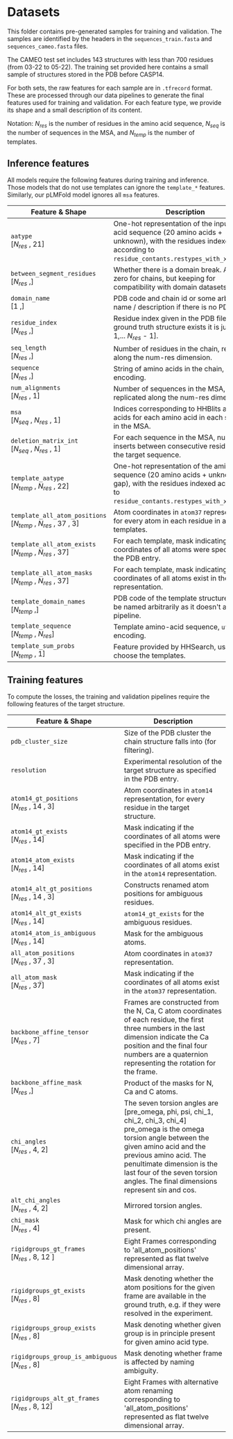 # Datasets

This folder contains pre-generated samples for training and validation. The samples are identified by the headers in the `sequences_train.fasta` and `sequences_cameo.fasta` files.

The CAMEO test set includes 143 structures with less than 700 residues (from 03-22 to 05-22). The training set provided here contains a small sample of structures stored in the PDB before CASP14.

For both sets, the raw features for each sample are in `.tfrecord` format. These are processed through our data pipelines to generate the final features used for training and validation. For each feature type, we provide its shape and a small description of its content.

Notation: *N<sub>res</sub>* is the number of residues in the amino acid sequence, *N<sub>seq</sub>* is the number of sequences in the MSA, and *N<sub>temp</sub>* is the number of templates.

## Inference features

All models require the following features during training and inference. Those models that do not use templates can ignore the `template_*` features. Similarly, our pLMFold model ignores all `msa` features.

| Feature & Shape | Description |
|-----------------|-------------|
| `aatype` <br/> [*N<sub>res</sub>* , 21] | One-hot representation of the input amino acid sequence (20 amino acids + unknown), with the residues indexed according to `residue_contants.restypes_with_x`. |
| `between_segment_residues` <br/> [*N<sub>res</sub>* ,] | Whether there is a domain break. Always zero for chains, but keeping for compatibility with domain datasets. |
| `domain_name` <br/> [1 ,] | PDB code and chain id or some arbitrary name / description if there is no PDB code. |
| `residue_index` <br/> [*N<sub>res</sub>* ,] | Residue index given in the PDB file; if no ground truth structure exists it is just [0, 1,... *N<sub>res</sub>* - 1]. |
| `seq_length` <br/> [*N<sub>res</sub>* ,] | Number of residues in the chain, repeated along the num-res dimension. |
| `sequence` <br/> [*N<sub>res</sub>* ,] | String of amino acids in the chain, `utf-8` encoding. |
| `num_alignments` <br/> [*N<sub>res</sub>* , 1] | Number of sequences in the MSA, replicated along the num-res dimension. |
| `msa` <br/> [*N<sub>seq</sub>* , *N<sub>res</sub>* , 1] | Indices corresponding to HHBlits amino acids for each amino acid in each sequence in the MSA. |
| `deletion_matrix_int` <br/> [*N<sub>seq</sub>* , *N<sub>res</sub>* , 1] | For each sequence in the MSA, number of inserts between consecutive residues of the target sequence. |
| `template_aatype` <br/> [*N<sub>temp</sub>* , *N<sub>res</sub>* , 22] | One-hot representation of the amino acid sequence (20 amino acids + unknown + gap), with the residues indexed according to `residue_contants.restypes_with_x_and_gap`. |
| `template_all_atom_positions` <br/> [*N<sub>temp</sub>* , *N<sub>res</sub>* , 37 , 3] | Atom coordinates in `atom37` representation, for every atom in each residue in all of the templates. |
| `template_all_atom_exists` <br/> [*N<sub>temp</sub>* , *N<sub>res</sub>* , 37] | For each template, mask indicating if the coordinates of all atoms were specified in the PDB entry. |
| `template_all_atom_masks` <br/> [*N<sub>temp</sub>* , *N<sub>res</sub>* , 37] | For each template, mask indicating if the coordinates of all atoms exist in the `atom37` representation. |
| `template_domain_names` <br/> [*N<sub>temp</sub>* ,] | PDB code of the template structure, but can be named arbitrarily as it doesn't affect the pipeline. |
| `template_sequence` <br/> [*N<sub>temp</sub>* , *N<sub>res</sub>*] | Template amino-acid sequence, `utf-8` encoding. |
| `template_sum_probs` <br/> [*N<sub>temp</sub>* , 1] | Feature provided by HHSearch, used to choose the templates. |

## Training features

To compute the losses, the training and validation pipelines require the following features of the target structure.

| Feature & Shape | Description |
|-----------------|-------------|
| `pdb_cluster_size` | Size of the PDB cluster the chain structure falls into (for filtering). |
| `resolution` | Experimental resolution of the target structure as specified in the PDB entry. |
| `atom14_gt_positions` <br/> [*N<sub>res</sub>* , 14 , 3] | Atom coordinates in `atom14` representation, for every residue in the target structure. |
| `atom14_gt_exists` <br/> [*N<sub>res</sub>* , 14] | Mask indicating if the coordinates of all atoms were specified in the PDB entry. |
| `atom14_atom_exists` <br/> [*N<sub>res</sub>* , 14] | Mask indicating if the coordinates of all atoms exist in the `atom14` representation. |
| `atom14_alt_gt_positions` <br/> [*N<sub>res</sub>* , 14 , 3] | Constructs renamed atom positions for ambiguous residues. |
| `atom14_alt_gt_exists` <br/> [*N<sub>res</sub>* , 14] | `atom14_gt_exists` for the ambiguous residues. |
| `atom14_atom_is_ambiguous` <br/> [*N<sub>res</sub>* , 14] | Mask for the ambiguous atoms. |
| `all_atom_positions` <br/> [*N<sub>res</sub>* , 37 , 3] | Atom coordinates in `atom37` representation. |
| `all_atom_mask` <br/> [*N<sub>res</sub>* , 37] | Mask indicating if the coordinates of all atoms exist in the `atom37` representation. |
| `backbone_affine_tensor` <br/> [*N<sub>res</sub>* , 7] | Frames are constructed from the N, Ca, C atom coordinates of each residue, the first three numbers in the last dimension indicate the Ca position and the final four numbers are a quaternion representing the rotation for the frame. |
| `backbone_affine_mask` <br/> [*N<sub>res</sub>* ,] | Product of the masks for N, Ca and C atoms. |
| `chi_angles` <br/> [*N<sub>res</sub>* , 4, 2] | The seven torsion angles are [pre_omega, phi, psi, chi_1, chi_2, chi_3, chi_4] pre_omega is the omega torsion angle between the given amino acid and the previous amino acid. The penultimate dimension is the last four of the seven torsion angles. The final dimensions represent sin and cos. |
| `alt_chi_angles` <br/> [*N<sub>res</sub>* , 4, 2] | Mirrored torsion angles. |
| `chi_mask` <br/> [*N<sub>res</sub>* , 4] | Mask for which chi angles are present. |
| `rigidgroups_gt_frames` <br/> [*N<sub>res</sub>* , 8, 12 ] | Eight Frames corresponding to 'all_atom_positions' represented as flat twelve dimensional array. |
| `rigidgroups_gt_exists` <br/> [*N<sub>res</sub>* , 8] | Mask denoting whether the atom positions for the given frame are available in the ground truth, e.g. if they were resolved in the experiment. |
| `rigidgroups_group_exists` <br/> [*N<sub>res</sub>* , 8] | Mask denoting whether given group is in principle present for given amino acid type. |
| `rigidgroups_group_is_ambiguous` <br/> [*N<sub>res</sub>* , 8] | Mask denoting whether frame is affected by naming ambiguity. |
| `rigidgroups_alt_gt_frames` <br/> [*N<sub>res</sub>* , 8, 12] | Eight Frames with alternative atom renaming corresponding to 'all_atom_positions' represented as flat twelve dimensional array. |
